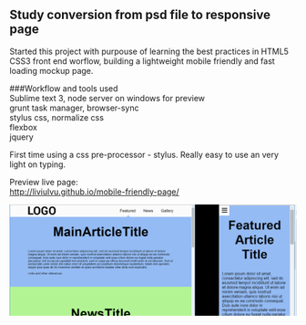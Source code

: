 ## Study conversion from psd file to responsive page  

Started this project with purpouse of learning the best practices in HTML5 CSS3 front end worflow, building a lightweight mobile friendly and fast loading mockup page.  

###Workflow and tools used  
Sublime text 3, node server on windows for preview  
grunt task manager, browser-sync  
stylus css, normalize css  
flexbox  
jquery  

First time using a css pre-processor - stylus. Really easy to use an very light on typing.  

Preview live page:  
http://liviulvu.github.io/mobile-friendly-page/  

![image](https://github.com/LiviuLvu/mobile-friendly-page/blob/gh-pages/preview.jpg)  

